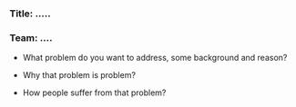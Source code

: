 ### Title: .....
### Team: ....

- What problem do you want to address, some background and reason?

- Why that problem is problem?

- How people suffer from that problem?
